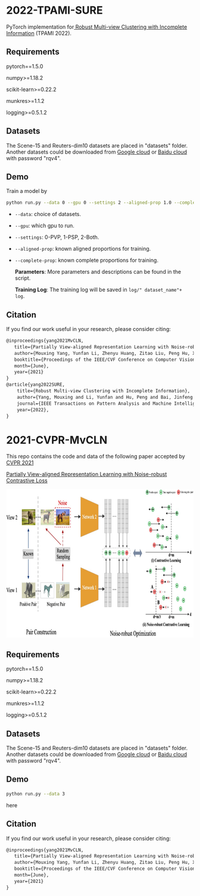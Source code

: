 # 2022-TPAMI-SURE

PyTorch implementation for[ Robust Multi-view Clustering with Incomplete Information](https://ieeexplore.ieee.org/abstract/document/9723577) (TPAMI 2022).

## Requirements

pytorch==1.5.0 

numpy>=1.18.2

scikit-learn>=0.22.2

munkres>=1.1.2

logging>=0.5.1.2

## Datasets

The Scene-15 and Reuters-dim10 datasets are placed in "datasets" folder. Another datasets could be downloaded from [Google cloud](https://drive.google.com/drive/folders/1WFbxX1X_pNJX0bDRkbF577mRrviIcyKe?usp=sharing) or [Baidu cloud](https://pan.baidu.com/s/1NdgRH3k9Pq9SQjrorWSEeg) with password "rqv4".

## Demo

 Train a model by

```bash
python run.py --data 0 --gpu 0 --settings 2 --aligned-prop 1.0 --complete-prop 1.0
```

  - `--data`: choice of datasets.

  - `--gpu`:  which gpu to run.

  - `--settings`: 0-PVP, 1-PSP, 2-Both.

  - `--aligned-prop`: known aligned proportions for training.

  - `--complete-prop`: known complete proportions for training.

    **Parameters**: More parameters and descriptions can be found in the script.

    **Training Log**: The training log will be saved in `log/" dataset_name"+ log`.

## Citation

If you find our work useful in your research, please consider citing:

```latex
@inproceedings{yang2021MvCLN,
   title={Partially View-aligned Representation Learning with Noise-robust Contrastive Loss},
   author={Mouxing Yang, Yunfan Li, Zhenyu Huang, Zitao Liu, Peng Hu, Xi Peng},
   booktitle={Proceedings of the IEEE/CVF Conference on Computer Vision and Pattern Recognition (CVPR)},
   month={June},
   year={2021}
}
@article{yang2022SURE,
	title={Robust Multi-view Clustering with Incomplete Information},
  	author={Yang, Mouxing and Li, Yunfan and Hu, Peng and Bai, Jinfeng and Lv, Jian Cheng and Peng, Xi},  
	journal={IEEE Transactions on Pattern Analysis and Machine Intelligence},     
 	year={2022},  
}
```





# 2021-CVPR-MvCLN
This repo contains the code and data of the following paper accepted by [CVPR 2021](http://cvpr2021.thecvf.com/)   

[Partially View-aligned Representation Learning with Noise-robust Contrastive Loss](http://pengxi.me/wp-content/uploads/2021/03/2021CVPR-MvCLNwith-supp.pdf)

<img src="https://github.com/XLearning-SCU/2021-CVPR-MvCLN/blob/main/figs/framework.png"  width="897" height="400" />

## Requirements

pytorch==1.5.0 

numpy>=1.18.2

scikit-learn>=0.22.2

munkres>=1.1.2

logging>=0.5.1.2

## Datasets

The Scene-15 and Reuters-dim10 datasets are placed in "datasets" folder. Another datasets could be downloaded from [Google cloud](https://drive.google.com/drive/folders/1WFbxX1X_pNJX0bDRkbF577mRrviIcyKe?usp=sharing) or [Baidu cloud](https://pan.baidu.com/s/1NdgRH3k9Pq9SQjrorWSEeg) with password "rqv4".

## Demo

```bash
python run.py --data 3
```

here 

## Citation

If you find our work useful in your research, please consider citing:

```latex
@inproceedings{yang2021MvCLN,
   title={Partially View-aligned Representation Learning with Noise-robust Contrastive Loss},
   author={Mouxing Yang, Yunfan Li, Zhenyu Huang, Zitao Liu, Peng Hu, Xi Peng},
   booktitle={Proceedings of the IEEE/CVF Conference on Computer Vision and Pattern Recognition (CVPR)},
   month={June},
   year={2021}
}
```

